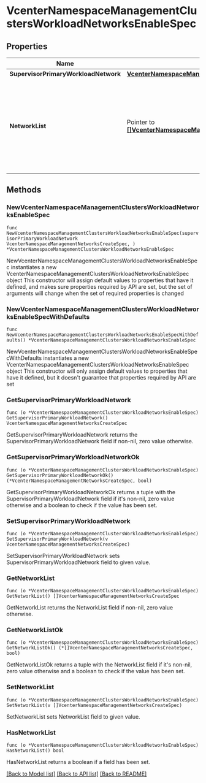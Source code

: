 # VcenterNamespaceManagementClustersWorkloadNetworksEnableSpec

## Properties

Name | Type | Description | Notes
------------ | ------------- | ------------- | -------------
**SupervisorPrimaryWorkloadNetwork** | [**VcenterNamespaceManagementNetworksCreateSpec**](VcenterNamespaceManagementNetworksCreateSpec.md) |  | 
**NetworkList** | Pointer to [**[]VcenterNamespaceManagementNetworksCreateSpec**](VcenterNamespaceManagementNetworksCreateSpec.md) | CreateSpecs structurees for additional list of vSphere Namespaces networks to be associated with this cluster. | [optional] 

## Methods

### NewVcenterNamespaceManagementClustersWorkloadNetworksEnableSpec

`func NewVcenterNamespaceManagementClustersWorkloadNetworksEnableSpec(supervisorPrimaryWorkloadNetwork VcenterNamespaceManagementNetworksCreateSpec, ) *VcenterNamespaceManagementClustersWorkloadNetworksEnableSpec`

NewVcenterNamespaceManagementClustersWorkloadNetworksEnableSpec instantiates a new VcenterNamespaceManagementClustersWorkloadNetworksEnableSpec object
This constructor will assign default values to properties that have it defined,
and makes sure properties required by API are set, but the set of arguments
will change when the set of required properties is changed

### NewVcenterNamespaceManagementClustersWorkloadNetworksEnableSpecWithDefaults

`func NewVcenterNamespaceManagementClustersWorkloadNetworksEnableSpecWithDefaults() *VcenterNamespaceManagementClustersWorkloadNetworksEnableSpec`

NewVcenterNamespaceManagementClustersWorkloadNetworksEnableSpecWithDefaults instantiates a new VcenterNamespaceManagementClustersWorkloadNetworksEnableSpec object
This constructor will only assign default values to properties that have it defined,
but it doesn't guarantee that properties required by API are set

### GetSupervisorPrimaryWorkloadNetwork

`func (o *VcenterNamespaceManagementClustersWorkloadNetworksEnableSpec) GetSupervisorPrimaryWorkloadNetwork() VcenterNamespaceManagementNetworksCreateSpec`

GetSupervisorPrimaryWorkloadNetwork returns the SupervisorPrimaryWorkloadNetwork field if non-nil, zero value otherwise.

### GetSupervisorPrimaryWorkloadNetworkOk

`func (o *VcenterNamespaceManagementClustersWorkloadNetworksEnableSpec) GetSupervisorPrimaryWorkloadNetworkOk() (*VcenterNamespaceManagementNetworksCreateSpec, bool)`

GetSupervisorPrimaryWorkloadNetworkOk returns a tuple with the SupervisorPrimaryWorkloadNetwork field if it's non-nil, zero value otherwise
and a boolean to check if the value has been set.

### SetSupervisorPrimaryWorkloadNetwork

`func (o *VcenterNamespaceManagementClustersWorkloadNetworksEnableSpec) SetSupervisorPrimaryWorkloadNetwork(v VcenterNamespaceManagementNetworksCreateSpec)`

SetSupervisorPrimaryWorkloadNetwork sets SupervisorPrimaryWorkloadNetwork field to given value.


### GetNetworkList

`func (o *VcenterNamespaceManagementClustersWorkloadNetworksEnableSpec) GetNetworkList() []VcenterNamespaceManagementNetworksCreateSpec`

GetNetworkList returns the NetworkList field if non-nil, zero value otherwise.

### GetNetworkListOk

`func (o *VcenterNamespaceManagementClustersWorkloadNetworksEnableSpec) GetNetworkListOk() (*[]VcenterNamespaceManagementNetworksCreateSpec, bool)`

GetNetworkListOk returns a tuple with the NetworkList field if it's non-nil, zero value otherwise
and a boolean to check if the value has been set.

### SetNetworkList

`func (o *VcenterNamespaceManagementClustersWorkloadNetworksEnableSpec) SetNetworkList(v []VcenterNamespaceManagementNetworksCreateSpec)`

SetNetworkList sets NetworkList field to given value.

### HasNetworkList

`func (o *VcenterNamespaceManagementClustersWorkloadNetworksEnableSpec) HasNetworkList() bool`

HasNetworkList returns a boolean if a field has been set.


[[Back to Model list]](../README.md#documentation-for-models) [[Back to API list]](../README.md#documentation-for-api-endpoints) [[Back to README]](../README.md)


